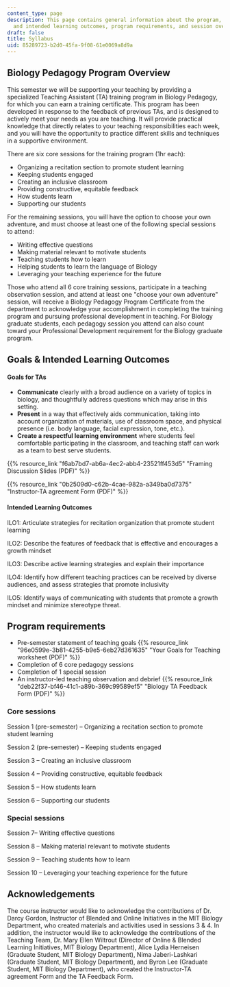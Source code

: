 ```yaml
---
content_type: page
description: This page contains general information about the program, including goals
  and intended learning outcomes, program requirements, and session overviews.
draft: false
title: Syllabus
uid: 85289723-b2d0-45fa-9f08-61e0069a8d9a
---
```

## Biology Pedagogy Program Overview

This semester we will be supporting your teaching by providing a specialized Teaching Assistant (TA) training program in Biology Pedagogy, for which you can earn a training certificate. This program has been developed in response to the feedback of previous TAs, and is designed to actively meet your needs as you are teaching. It will provide practical knowledge that directly relates to your teaching responsibilities each week, and you will have the opportunity to practice different skills and techniques in a supportive environment.

There are six core sessions for the training program (1hr each):

- Organizing a recitation section to promote student learning
- Keeping students engaged
- Creating an inclusive classroom
- Providing constructive, equitable feedback
- How students learn
- Supporting our students

For the remaining sessions, you will have the option to choose your own adventure, and must choose at least one of the following special sessions to attend:

- Writing effective questions
- Making material relevant to motivate students
- Teaching students how to learn
- Helping students to learn the language of Biology
- Leveraging your teaching experience for the future 

Those who attend all 6 core training sessions, participate in a teaching observation session, and attend at least one "choose your own adventure" session, will receive a Biology Pedagogy Program Certificate from the department to acknowledge your accomplishment in completing the training program and pursuing professional development in teaching. For Biology graduate students, each pedagogy session you attend can also count toward your Professional Development requirement for the Biology graduate program.

## Goals & Intended Learning Outcomes

#### Goals for TAs

- **Communicate** clearly with a broad audience on a variety of topics in biology, and thoughtfully address questions which may arise in this setting.
- **Present** in a way that effectively aids communication, taking into account organization of materials, use of classroom space, and physical presence (i.e. body language, facial expression, tone, etc.).
- **Create a respectful learning environment** where students feel comfortable participating in the classroom, and teaching staff can work as a team to best serve students.

{{% resource_link "f6ab7bd7-ab6a-4ec2-abb4-23521ff453d5" "Framing Discussion Slides (PDF)" %}}

{{% resource_link "0b2509d0-c62b-4cae-982a-a349ba0d7375" "Instructor-TA agreement Form (PDF)" %}}

#### Intended Learning Outcomes

ILO1: Articulate strategies for recitation organization that promote student learning

ILO2: Describe the features of feedback that is effective and encourages a growth mindset

ILO3: Describe active learning strategies and explain their importance 

ILO4: Identify how different teaching practices can be received by diverse audiences, and assess strategies that promote inclusivity 

ILO5: Identify ways of communicating with students that promote a growth mindset and minimize stereotype threat.

## Program requirements

- Pre-semester statement of teaching goals {{% resource_link "96e0599e-3b81-4255-b9e5-6eb27d361635" "Your Goals for Teaching worksheet (PDF)" %}}
- Completion of 6 core pedagogy sessions
- Completion of 1 special session
- An instructor-led teaching observation and debrief {{% resource_link "deb22f37-bf46-41c1-a89b-369c99589ef5" "Biology TA Feedback Form (PDF)" %}}

### Core sessions

Session 1 (pre-semester) – Organizing a recitation section to promote student learning

Session 2 (pre-semester) – Keeping students engaged

Session 3 – Creating an inclusive classroom

Session 4 – Providing constructive, equitable feedback

Session 5 – How students learn

Session 6 – Supporting our students

### Special sessions

Session 7– Writing effective questions

Session 8 – Making material relevant to motivate students

Session 9 – Teaching students how to learn

Session 10 – Leveraging your teaching experience for the future

## Acknowledgements

The course instructor would like to acknowledge the contributions of Dr. Darcy Gordon, Instructor of Blended and Online Initiatives in the MIT Biology Department, who created materials and activities used in sessions 3 & 4. In addition, the instructor would like to acknowledge the contributions of the Teaching Team, Dr. Mary Ellen Wiltrout (Director of Online & Blended Learning Initiatives, MIT Biology Department), Alice Lydia Herneisen (Graduate Student, MIT Biology Department), Nima Jaberi-Lashkari (Graduate Student, MIT Biology Department), and Byron Lee (Graduate Student, MIT Biology Department), who created the Instructor-TA agreement Form and the TA Feedback Form.